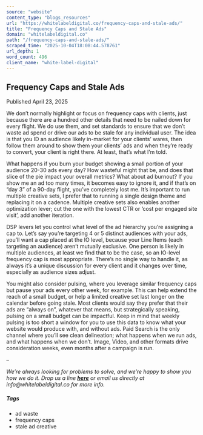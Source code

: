 ```yaml
---
source: "website"
content_type: "blogs_resources"
url: "https://whitelabeldigital.co/frequency-caps-and-stale-ads/"
title: "Frequency Caps and Stale Ads"
domain: "whitelabeldigital.co"
path: "/frequency-caps-and-stale-ads/"
scraped_time: "2025-10-04T18:08:44.578761"
url_depth: 1
word_count: 496
client_name: "white-label-digital"
---
```


## Frequency Caps and Stale Ads

Published April 23, 2025

We don’t normally highlight or focus on frequency caps with clients, just because there are a hundred other details that need to be nailed down for every flight. We do use them, and set standards to ensure that we don’t waste ad spend or drive our ads to be stale for any individual user. The idea is that you ID an audience likely in-market for your clients’ wares, then follow them around to show them your clients’ ads and when they’re ready to convert, your client is right there. At least, that’s what I’m told.

What happens if you burn your budget showing a small portion of your audience 20-30 ads every day? How wasteful might that be, and does that slice of the pie impact your overall metrics? What about ad burnout? If you show me an ad too many times, it becomes easy to ignore it, and if that’s on “day 3” of a 90-day flight, you’ve completely lost me. It’s important to run multiple creative sets, I prefer that to running a single design theme and replacing it on a cadence. Multiple creative sets also enables another optimization lever; cut the one with the lowest CTR or ‘cost per engaged site visit’, add another iteration.

DSP levers let you control what level of the ad hierarchy you’re assigning a cap to. Let’s say you’re targeting 4 or 5 distinct audiences with your ads, you’ll want a cap placed at the IO level, because your Line Items (each targeting an audience) aren’t mutually exclusive. One person is likely in multiple audiences, at least we find that to be the case, so an IO-level frequency cap is most appropriate. There’s no single way to handle it, as always it’s a unique discussion for every client and it changes over time, especially as audience sizes adjust.

You might also consider pulsing, where you leverage similar frequency caps but pause your ads every other week, for example. This can help extend the reach of a small budget, or help a limited creative set last longer on the calendar before going stale. Most clients would say they prefer that their ads are “always on”, whatever that means, but strategically speaking, pulsing on a small budget can be impactful. Keep in mind that weekly pulsing is too short a window for you to use this data to know what your website would produce with, and without ads. Paid Search is the only channel where you’ll see clean delineation; what happens when we run ads, and what happens when we don’t. Image, Video, and other formats drive consideration weeks, even months after a campaign is run.

–

_We’re always looking for problems to solve, and we’re happy to show you how we do it. Drop us a line [**here**](https://whitelabeldigital.co/contact/) or email us directly at _info@whitelabeldigital.co_ for more info._

##### Tags

*   ad waste
*   frequency caps
*   stale ad creative